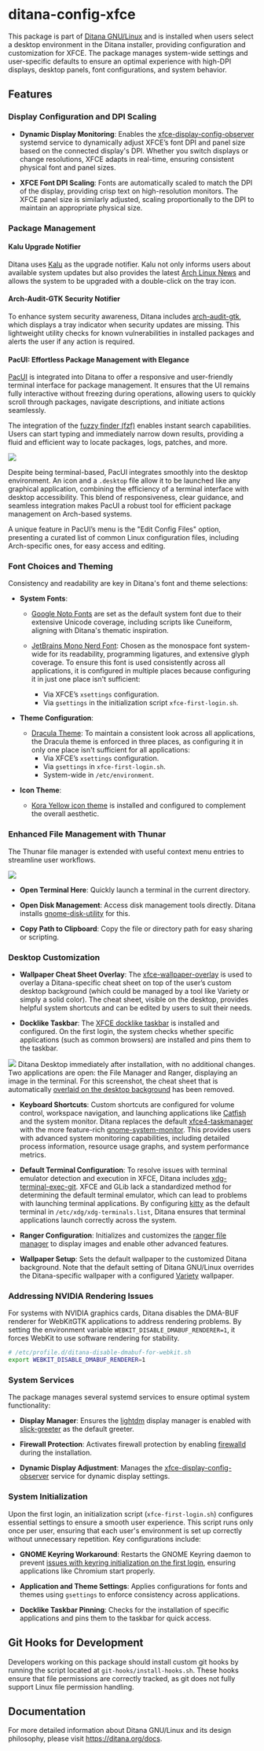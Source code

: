 # ditana-config-xfce

This package is part of [Ditana GNU/Linux](https://ditana.org) and is installed when users select a desktop environment in the Ditana installer, providing configuration and customization for XFCE. The package manages system-wide settings and user-specific defaults to ensure an optimal experience with high-DPI displays, desktop panels, font configurations, and system behavior.

## Features

### Display Configuration and DPI Scaling

- **Dynamic Display Monitoring**: Enables the [xfce-display-config-observer](https://github.com/acrion/xfce-display-config-observer) systemd service to dynamically adjust XFCE’s font DPI and panel size based on the connected display's DPI. Whether you switch displays or change resolutions, XFCE adapts in real-time, ensuring consistent physical font and panel sizes.

- **XFCE Font DPI Scaling**: Fonts are automatically scaled to match the DPI of the display, providing crisp text on high-resolution monitors. The XFCE panel size is similarly adjusted, scaling proportionally to the DPI to maintain an appropriate physical size.

### Package Management

#### Kalu Upgrade Notifier

Ditana uses [Kalu](https://github.com/Thulinma/kalu) as the upgrade notifier. Kalu not only informs users about available system updates but also provides the latest [Arch Linux News](https://archlinux.org/news/) and allows the system to be upgraded with a double-click on the tray icon.

#### Arch-Audit-GTK Security Notifier

To enhance system security awareness, Ditana includes [arch-audit-gtk](https://github.com/kpcyrd/arch-audit-gtk), which displays a tray indicator when security updates are missing. This lightweight utility checks for known vulnerabilities in installed packages and alerts the user if any action is required.

#### PacUI: Effortless Package Management with Elegance

[PacUI](https://github.com/excalibur1234/pacui) is integrated into Ditana to offer a responsive and user-friendly terminal interface for package management. It ensures that the UI remains fully interactive without freezing during operations, allowing users to quickly scroll through packages, navigate descriptions, and initiate actions seamlessly.

The integration of the [fuzzy finder (fzf)](https://github.com/junegunn/fzf) enables instant search capabilities. Users can start typing and immediately narrow down results, providing a fluid and efficient way to locate packages, logs, patches, and more.

![](pacui.png)

Despite being terminal-based, PacUI integrates smoothly into the desktop environment. An icon and a `.desktop` file allow it to be launched like any graphical application, combining the efficiency of a terminal interface with desktop accessibility. This blend of responsiveness, clear guidance, and seamless integration makes PacUI a robust tool for efficient package management on Arch-based systems.

A unique feature in PacUI’s menu is the "Edit Config Files" option, presenting a curated list of common Linux configuration files, including Arch-specific ones, for easy access and editing.

### Font Choices and Theming

Consistency and readability are key in Ditana's font and theme selections:

- **System Fonts**:

  - [Google Noto Fonts](https://fonts.google.com/noto) are set as the default system font due to their extensive Unicode coverage, including scripts like Cuneiform, aligning with Ditana's thematic inspiration.

  - [JetBrains Mono Nerd Font](https://github.com/ryanoasis/nerd-fonts/tree/master/patched-fonts/JetBrainsMono): Chosen as the monospace font system-wide for its readability, programming ligatures, and extensive glyph coverage. To ensure this font is used consistently across all applications, it is configured in multiple places because configuring it in just one place isn't sufficient:
    - Via XFCE’s `xsettings` configuration.
    - Via `gsettings` in the initialization script `xfce-first-login.sh`.

- **Theme Configuration**:

  - [Dracula Theme](https://draculatheme.com/gtk): To maintain a consistent look across all applications, the Dracula theme is enforced in three places, as configuring it in only one place isn't sufficient for all applications:
    - Via XFCE’s `xsettings` configuration.
    - Via `gsettings` in `xfce-first-login.sh`.
    - System-wide in `/etc/environment`.

- **Icon Theme**:

  - [Kora Yellow icon theme](https://www.gnome-look.org/p/1256209) is installed and configured to complement the overall aesthetic.

### Enhanced File Management with Thunar

The Thunar file manager is extended with useful context menu entries to streamline user workflows.

![](context-menu.png)

- **Open Terminal Here**: Quickly launch a terminal in the current directory.

- **Open Disk Management**: Access disk management tools directly. Ditana installs [gnome-disk-utility](https://github.com/GNOME/gnome-disk-utility) for this.

- **Copy Path to Clipboard**: Copy the file or directory path for easy sharing or scripting.

### Desktop Customization

- **Wallpaper Cheat Sheet Overlay**: The [xfce-wallpaper-overlay](https://github.com/acrion/xfce-wallpaper-overlay) is used to overlay a Ditana-specific cheat sheet on top of the user’s custom desktop background (which could be managed by a tool like Variety or simply a solid color). The cheat sheet, visible on the desktop, provides helpful system shortcuts and can be edited by users to suit their needs.

- **Docklike Taskbar**: The [XFCE docklike taskbar](https://gitlab.xfce.org/panel-plugins/xfce4-docklike-plugin) is installed and configured. On the first login, the system checks whether specific applications (such as common browsers) are installed and pins them to the taskbar.

![](desktop-after-install.png)
Ditana Desktop immediately after installation, with no additional changes. Two applications are open: the File Manager and Ranger, displaying an image in the terminal. For this screenshot, the cheat sheet that is automatically [overlaid on the desktop background](https://github.com/acrion/xfce-wallpaper-overlay) has been removed.

- **Keyboard Shortcuts**: Custom shortcuts are configured for volume control, workspace navigation, and launching applications like [Catfish](https://bluesabre.org/projects/catfish/) and the system monitor. Ditana replaces the default [xfce4-taskmanager](https://docs.xfce.org/apps/xfce4-taskmanager/start) with the more feature-rich [gnome-system-monitor](https://apps.gnome.org/SystemMonitor/). This provides users with advanced system monitoring capabilities, including detailed process information, resource usage graphs, and system performance metrics.

- **Default Terminal Configuration**: To resolve issues with terminal emulator detection and execution in XFCE, Ditana includes [xdg-terminal-exec-git](https://github.com/Vladimir-csp/xdg-terminal-exec). XFCE and GLib lack a standardized method for determining the default terminal emulator, which can lead to problems with launching terminal applications. By configuring [kitty](https://sw.kovidgoyal.net/kitty/) as the default terminal in `/etc/xdg/xdg-terminals.list`, Ditana ensures that terminal applications launch correctly across the system.

- **Ranger Configuration**: Initializes and customizes the [ranger file manager](https://ranger.github.io/) to display images and enable other advanced features.

- **Wallpaper Setup**: Sets the default wallpaper to the customized Ditana background. Note that the default setting of Ditana GNU/Linux overrides the Ditana-specific wallpaper with a configured [Variety](https://peterlevi.com/variety/) wallpaper.

### Addressing NVIDIA Rendering Issues

For systems with NVIDIA graphics cards, Ditana disables the DMA-BUF renderer for WebKitGTK applications to address rendering problems. By setting the environment variable `WEBKIT_DISABLE_DMABUF_RENDERER=1`, it forces WebKit to use software rendering for stability.

```bash
# /etc/profile.d/ditana-disable-dmabuf-for-webkit.sh
export WEBKIT_DISABLE_DMABUF_RENDERER=1
```

### System Services

The package manages several systemd services to ensure optimal system functionality:

- **Display Manager**: Ensures the [lightdm](https://github.com/canonical/lightdm) display manager is enabled with [slick-greeter](https://github.com/linuxmint/slick-greeter) as the default greeter.

- **Firewall Protection**: Activates firewall protection by enabling [firewalld](https://firewalld.org/) during the installation.

- **Dynamic Display Adjustment**: Manages the [xfce-display-config-observer](https://github.com/acrion/xfce-display-config-observer) service for dynamic display settings.

### System Initialization

Upon the first login, an initialization script (`xfce-first-login.sh`) configures essential settings to ensure a smooth user experience. This script runs only once per user, ensuring that each user's environment is set up correctly without unnecessary repetition. Key configurations include:

- **GNOME Keyring Workaround**: Restarts the GNOME Keyring daemon to prevent [issues with keyring initialization on the first login](https://gitlab.gnome.org/GNOME/gnome-keyring/-/issues/116), ensuring applications like Chromium start properly.

- **Application and Theme Settings**: Applies configurations for fonts and themes using `gsettings` to enforce consistency across applications.

- **Docklike Taskbar Pinning**: Checks for the installation of specific applications and pins them to the taskbar for quick access.

## Git Hooks for Development

Developers working on this package should install custom git hooks by running the script located at `git-hooks/install-hooks.sh`. These hooks ensure that file permissions are correctly tracked, as git does not fully support Linux file permission handling.

## Documentation

For more detailed information about Ditana GNU/Linux and its design philosophy, please visit https://ditana.org/docs.
